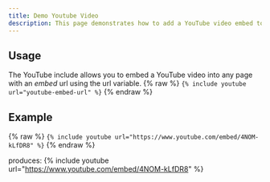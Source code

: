```yaml
---
title: Demo Youtube Video
description: This page demonstrates how to add a YouTube video embed to your page.
---
```

## Usage
The YouTube include allows you to embed a YouTube video into any page with an *embed* url using the url variable.
{% raw %}
`{% include youtube url="youtube-embed-url" %}`
{% endraw %}

## Example

{% raw %}
`{% include youtube url="https://www.youtube.com/embed/4NOM-kLfDR8" %}`
{% endraw %}

produces:
{% include youtube url="https://www.youtube.com/embed/4NOM-kLfDR8" %}
